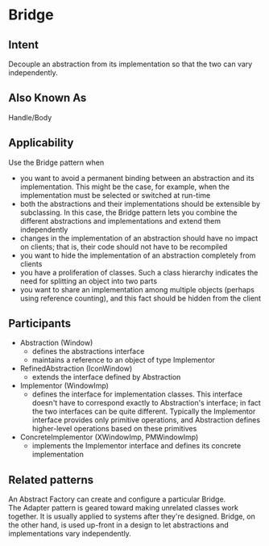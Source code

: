 # Bridge

## Intent
Decouple an abstraction from its implementation so that the two can vary independently.

## Also Known As
Handle/Body

## Applicability
Use the Bridge pattern when
* you want to avoid a permanent binding between an abstraction and its implementation. This might be the case, for example, when the implementation must be selected or switched at run-time
* both the abstractions and their implementations should be extensible by subclassing. In this case, the Bridge pattern lets you combine the different abstractions and implementations and extend them independently
* changes in the implementation of an abstraction should have no impact on clients; that is, their code should not have to be recompiled
* you want to hide the implementation of an abstraction completely from clients
* you have a proliferation of classes. Such a class hierarchy indicates the need for splitting an object into two parts
* you want to share an implementation among multiple objects (perhaps using reference counting), and this fact should be hidden from the client

## Participants
* Abstraction (Window)
  * defines the abstractions interface
  * maintains a reference to an object of type Implementor
* RefinedAbstraction (IconWindow)
  * extends the interface defined by Abstraction
* Implementor (WindowImp)
  * defines the interface for implementation classes. This interface doesn't have to correspond exactly to Abstraction's interface; in fact the two interfaces can be quite different. Typically the Implementor interface provides only primitive operations, and Abstraction defines higher-level operations based on these primitives
* ConcreteImplementor (XWindowImp, PMWindowImp)
  * implements the Implementor interface and defines its concrete implementation

## Related patterns
An Abstract Factory can create and configure a particular Bridge.  
The Adapter pattern is geared toward making unrelated classes work together. It is usually applied to systems after they're designed. Bridge, on the other hand, is used up-front in a design to let abstractions and implementations vary independently.